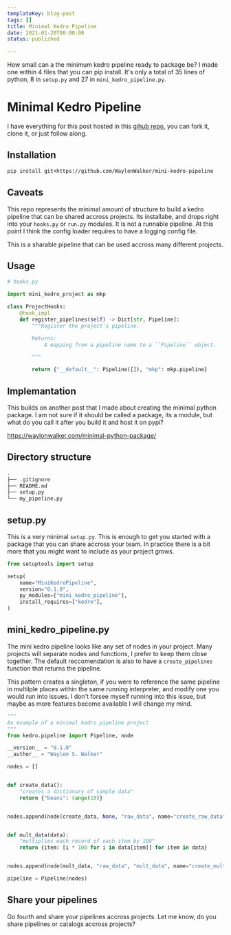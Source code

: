 ```yaml
---
templateKey: blog-post
tags: []
title: Minimal Kedro Pipeline
date: 2021-01-20T00:00:00
status: published

---
```


How small can a the minimum kedro pipeline ready to package be?  I made one
within 4 files that you can pip install.  It's only a total of 35 lines of
python, 8 in `setup.py` and 27 in `mini_kedro_pipeline.py`.

# Minimal Kedro Pipeline

I have everything for this post hosted in this [gihub
repo](https://github.com/WaylonWalker/mini-kedro-pipeline), you can fork it,
clone it, or just follow along.


## Installation

``` bash
pip install git+https://github.com/WaylonWalker/mini-kedro-pipeline
```

## Caveats

This repo represents the minimal amount of structure to build a kedro pipeline
that can be shared accross projects.  Its installabe, and drops right into your
`hooks.py` or `run.py` modules.  It is not a runnable pipeline.  At this point
I think the config loader requires to have a logging config file.

This is a sharable pipeline that can be used accross many different projects.
## Usage

``` python
# hooks.py

import mini_kedro_project as mkp

class ProjectHooks:
    @hook_impl
    def register_pipelines(self) -> Dict[str, Pipeline]:
        """Register the project's pipeline.

        Returns:
            A mapping from a pipeline name to a ``Pipeline`` object.

        """

        return {"__default__": Pipeline([]), "mkp": mkp.pipeline}
```

## Implemantation

This builds on another post that I made about creating the minimal python
package.  I am not sure if it should be called a package, its a module, but
what do you call it after you build it and host it on pypi?

https://waylonwalker.com/minimal-python-package/

## Directory structure

``` bash
.
├── .gitignore
├── README.md
├── setup.py
└── my_pipeline.py
```

## setup.py

This is a very minimal `setup.py`.  This is enough to get you started with a
package that you can share accross your team.  In practice there is a bit more
that you might want to include as your project grows.

``` python
from setuptools import setup

setup(
    name="MiniKedroPipeline",
    version="0.1.0",
    py_modules=["mini_kedro_pipeline"],
    install_requires=["kedro"],
)
```

## mini_kedro_pipeline.py

The mini kedro pipeline looks like any set of nodes in your project.  Many
projects will separate nodes and functions, I prefer to keep them close
together.  The default reccomendation is also to have a `create_pipelines`
function that returns the pipeline.

This pattern creates a singleton, if you were to reference the same pipeline in
multilple places within the same running interpreter, and modify one you would
run into issues.  I don't forsee myself running into this issue, but maybe as
more features become available I will change my mind.

``` python
"""
An example of a minimal kedro pipeline project
"""
from kedro.pipeline import Pipeline, node

__version__ = "0.1.0"
__author__ = "Waylon S. Walker"

nodes = []


def create_data():
    "creates a dictionary of sample data"
    return {"beans": range(10)}


nodes.append(node(create_data, None, "raw_data", name="create_raw_data"))


def mult_data(data):
    "multiplies each record of each item by 100"
    return {item: [i * 100 for i in data[item]] for item in data}


nodes.append(node(mult_data, "raw_data", "mult_data", name="create_mult_data"))

pipeline = Pipeline(nodes)
```

## Share your pipelines

Go fourth and share your pipelines accross projects.  Let me know, do you share
pipelines or catalogs accross projects?

